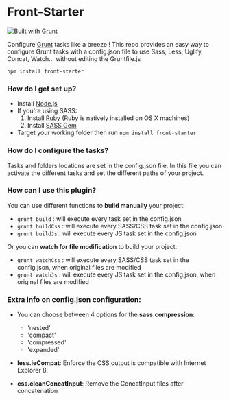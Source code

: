 # Front-Starter #
[![Built with Grunt](https://cdn.gruntjs.com/builtwith.png)](http://gruntjs.com/)

Configure [Grunt](http://gruntjs.com/) tasks like a breeze !
This repo provides an easy way to configure Grunt tasks  with a config.json file to use Sass, Less, Uglify, Concat, Watch... without editing the Gruntfile.js

`npm install front-starter` 

### How do I get set up? ###

* Install [Node.js](https://nodejs.org/)
* If you're using SASS:
    1. Install [Ruby](https://www.ruby-lang.org/fr/) (Ruby is natively installed on OS X machines)
    2. Install [SASS Gem](http://sass-lang.com/install)
* Target your working folder then run `npm install front-starter`    



### How do I configure the tasks? ###

Tasks and folders locations are set in the config.json file.
In this file you can activate the different tasks and set the different paths of your project.



### How can I use this plugin? ###

You can use different functions to **build manually** your project:

* ` grunt build ` : will execute every task set in the config.json
* ` grunt buildCss ` : will execute every SASS/CSS task set in the config.json
* ` grunt buildJs ` : will execute every JS task set in the config.json

Or you can **watch for file modification** to build your project:

* ` grunt watchCss ` : will execute every SASS/CSS task set in the config.json, when original files are modified
* ` grunt watchJs ` : will execute every JS task set in the config.json, when original files are modified



### Extra info on config.json configuration: ###

* You can choose between 4 options for the **sass.compression**:
    * 'nested'
    * 'compact'
    * 'compressed'
    * 'expanded'

* **less.ieCompat**: Enforce the CSS output is compatible with Internet Explorer 8.

* **css.cleanConcatInput**: Remove the ConcatInput files after concatenation